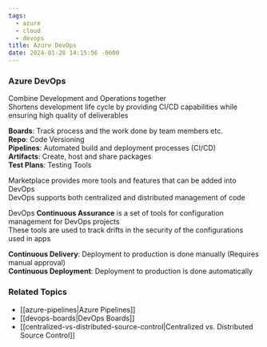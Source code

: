```yaml
---
tags:
  - azure
  - cloud
  - devops
title: Azure DevOps
date: 2024-01-28 14:15:56 -0600
---
```


### Azure DevOps

Combine Development and Operations together  
Shortens development life cycle by providing CI/CD capabilities while ensuring high quality of deliverables

**Boards**: Track process and the work done by team members etc.  
**Repo**: Code Versioning  
**Pipelines**: Automated build and deployment processes (CI/CD)  
**Artifacts**: Create, host and share packages  
**Test Plans**: Testing Tools

Marketplace provides more tools and features that can be added into DevOps  
DevOps supports both centralized and distributed management of code  

DevOps **Continuous Assurance** is a set of tools for configuration management for DevOps projects  
These tools are used to track drifts in the security of the configurations used in apps

**Continuous Delivery**: Deployment to production is done manually (Requires manual approval)  
**Continuous Deployment**: Deployment to production is done automatically

### Related Topics

* [[azure-pipelines|Azure Pipelines]]
* [[devops-boards|DevOps Boards]]
* [[centralized-vs-distributed-source-control|Centralized vs. Distributed Source Control]]
